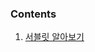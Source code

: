 ### Contents
1. [서블릿 알아보기](https://github.com/dldbdud314/spring-web-dev-playground/tree/main/spring-mvc/servlet)
